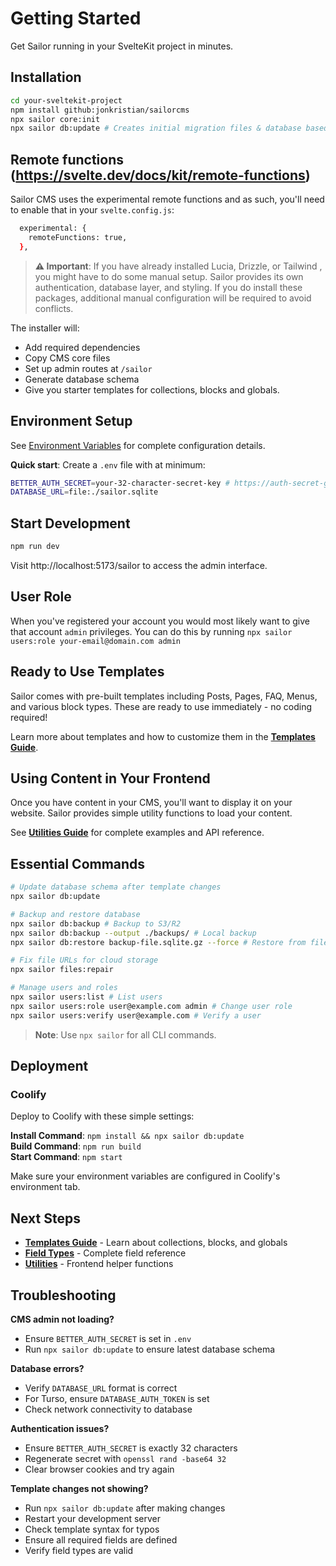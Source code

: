 # Getting Started

Get Sailor running in your SvelteKit project in minutes.

## Installation

```bash
cd your-sveltekit-project
npm install github:jonkristian/sailorcms
npx sailor core:init
npx sailor db:update # Creates initial migration files & database based on providede templates.
```

## Remote functions (https://svelte.dev/docs/kit/remote-functions)

Sailor CMS uses the experimental remote functions and as such, you'll need to enable that in your `svelte.config.js`:

```bash
  experimental: {
    remoteFunctions: true,
  },
```

> **⚠️ Important**: If you have already installed Lucia, Drizzle, or Tailwind , you might have to do some manual setup. Sailor provides its own authentication, database layer, and styling. If you do install these packages, additional manual configuration will be required to avoid conflicts.

The installer will:

- Add required dependencies
- Copy CMS core files
- Set up admin routes at `/sailor`
- Generate database schema
- Give you starter templates for collections, blocks and globals.

## Environment Setup

See [Environment Variables](environment-variables.md) for complete configuration details.

**Quick start**: Create a `.env` file with at minimum:

```bash
BETTER_AUTH_SECRET=your-32-character-secret-key # https://auth-secret-gen.vercel.app/
DATABASE_URL=file:./sailor.sqlite
```

## Start Development

```bash
npm run dev
```

Visit http://localhost:5173/sailor to access the admin interface.

## User Role

When you've registered your account you would most likely want to give that account `admin` privileges. You can do this by running `npx sailor users:role your-email@domain.com admin`

## Ready to Use Templates

Sailor comes with pre-built templates including Posts, Pages, FAQ, Menus, and various block types. These are ready to use immediately - no coding required!

Learn more about templates and how to customize them in the **[Templates Guide](templates.md)**.

## Using Content in Your Frontend

Once you have content in your CMS, you'll want to display it on your website. Sailor provides simple utility functions to load your content.

See **[Utilities Guide](utilities.md)** for complete examples and API reference.

## Essential Commands

```bash
# Update database schema after template changes
npx sailor db:update

# Backup and restore database
npx sailor db:backup # Backup to S3/R2
npx sailor db:backup --output ./backups/ # Local backup
npx sailor db:restore backup-file.sqlite.gz --force # Restore from file

# Fix file URLs for cloud storage
npx sailor files:repair

# Manage users and roles
npx sailor users:list # List users
npx sailor users:role user@example.com admin # Change user role
npx sailor users:verify user@example.com # Verify a user
```

> **Note**: Use `npx sailor` for all CLI commands.

## Deployment

### Coolify

Deploy to Coolify with these simple settings:

**Install Command**: `npm install && npx sailor db:update`  
**Build Command**: `npm run build`  
**Start Command**: `npm start`

Make sure your environment variables are configured in Coolify's environment tab.

## Next Steps

- **[Templates Guide](templates.md)** - Learn about collections, blocks, and globals
- **[Field Types](field-types.md)** - Complete field reference
- **[Utilities](utilities.md)** - Frontend helper functions

## Troubleshooting

**CMS admin not loading?**

- Ensure `BETTER_AUTH_SECRET` is set in `.env`
- Run `npx sailor db:update` to ensure latest database schema

**Database errors?**

- Verify `DATABASE_URL` format is correct
- For Turso, ensure `DATABASE_AUTH_TOKEN` is set
- Check network connectivity to database

**Authentication issues?**

- Ensure `BETTER_AUTH_SECRET` is exactly 32 characters
- Regenerate secret with `openssl rand -base64 32`
- Clear browser cookies and try again

**Template changes not showing?**

- Run `npx sailor db:update` after making changes
- Restart your development server
- Check template syntax for typos
- Ensure all required fields are defined
- Verify field types are valid
